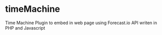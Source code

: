 timeMachine
===========

Time Machine Plugin to embed in web page using Forecast.io API writen in PHP and Javascript
